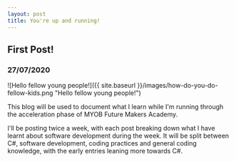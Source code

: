 ```yaml
---
layout: post
title: You're up and running!
---
```


## First Post!

### 27/07/2020

![Hello fellow young people!]({{ site.baseurl }}/images/how-do-you-do-fellow-kids.png "Hello fellow young people!")

This blog will be used to document what I learn while I'm running through the acceleration phase of MYOB Future Makers Academy.  

I'll be posting twice a week, with each post breaking down what I have learnt about software development during the week.  It will be split between C#, software development, coding practices and general coding knowledge, with the early entries leaning more towards C#.

